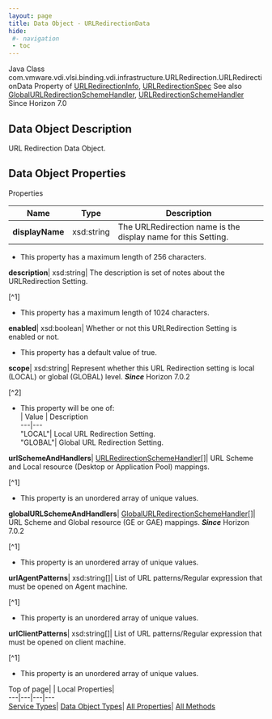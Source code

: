 ```yaml
---
layout: page
title: Data Object - URLRedirectionData
hide:
 #- navigation
 - toc
---
```






Java Class
    com.vmware.vdi.vlsi.binding.vdi.infrastructure.URLRedirection.URLRedirectionData
Property of
     [URLRedirectionInfo](vdi.infrastructure.URLRedirection.URLRedirectionInfo.md#field_detail), [URLRedirectionSpec](vdi.infrastructure.URLRedirection.URLRedirectionSpec.md#field_detail)
See also
     [GlobalURLRedirectionSchemeHandler](vdi.infrastructure.URLRedirection.GlobalURLSchemeAndHandler.md), [URLRedirectionSchemeHandler](vdi.infrastructure.URLRedirection.URLSchemeAndHandler.md)
Since 
    Horizon 7.0

## Data Object Description 

URL Redirection Data Object. 

## Data Object Properties

Properties

Name |  Type |  Description   
---|---|---  
**displayName**|  xsd:string|  The URLRedirection name is the display name for this Setting.   


  * This property has a maximum length of 256 characters. 

  
**description**|  xsd:string|  The description is set of notes about the URLRedirection Setting.   


[^1]
  * This property has a maximum length of 1024 characters. 

  
**enabled**|  xsd:boolean|  Whether or not this URLRedirection Setting is enabled or not.   


  * This property has a default value of true.

  
**scope**|  xsd:string|  Represent whether this URL Redirection setting is local (LOCAL) or global (GLOBAL) level.  **_Since_** Horizon 7.0.2  


[^2]
  * This property will be one of:  
|  Value |  Description   
---|---  
"LOCAL"| Local URL Redirection Setting.  
"GLOBAL"| Global URL Redirection Setting.  

  
**urlSchemeAndHandlers**| [URLRedirectionSchemeHandler[]](vdi.infrastructure.URLRedirection.URLSchemeAndHandler.md)|  URL Scheme and Local resource (Desktop or Application Pool) mappings.   


[^1]
  * This property is an unordered array of unique values.

  
**globalURLSchemeAndHandlers**| [GlobalURLRedirectionSchemeHandler[]](vdi.infrastructure.URLRedirection.GlobalURLSchemeAndHandler.md)|  URL Scheme and Global resource (GE or GAE) mappings.  **_Since_** Horizon 7.0.2  


[^1]
  * This property is an unordered array of unique values.

  
**urlAgentPatterns**|  xsd:string[]|  List of URL patterns/Regular expression that must be opened on Agent machine.   


[^1]
  * This property is an unordered array of unique values.

  
**urlClientPatterns**|  xsd:string[]|  List of URL patterns/Regular expression that must be opened on client machine.   


[^1]
  * This property is an unordered array of unique values.

  
  
  
Top of page| | Local Properties|   
---|---|---|---  
[Service Types](index-mo_types.md)| [Data Object Types](index-do_types.md)| [All Properties](index-properties.md)| [All Methods](index-methods.md)  
  
  

